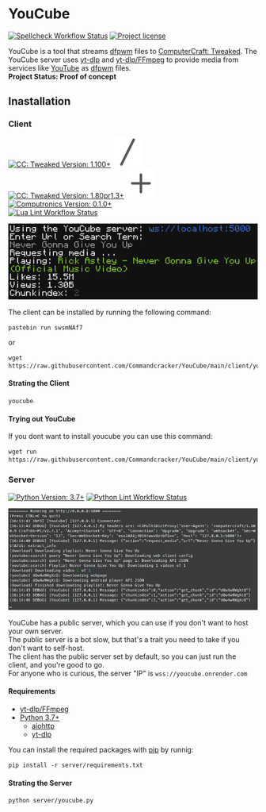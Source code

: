 # YouCube

[![Spellcheck Workflow Status](https://img.shields.io/github/workflow/status/Commandcracker/YouCube/Spellcheck?label=Spell-check&logo=github&style=for-the-badge)](https://github.com/Commandcracker/YouCube/actions/workflows/spellcheck.yml)
[![Project license](https://img.shields.io/github/license/Commandcracker/YouCube?style=for-the-badge)](https://github.com/Commandcracker/YouCube/blob/main/LICENSE.txt)

YouCube is a tool that streams [dfpwm](https://wiki.vexatos.com/dfpwm) files to [ComputerCraft: Tweaked](https://github.com/cc-tweaked/CC-Tweaked). The YouCube server uses [yt-dlp](https://github.com/yt-dlp/yt-dlp) and [yt-dlp/FFmpeg](https://github.com/yt-dlp/FFmpeg-Builds) to provide media from services like [YouTube](https://www.youtube.com/) as [dfpwm](https://wiki.vexatos.com/dfpwm) files. \
**Project Status: Proof of concept**

## Inastallation

### Client

[![CC: Tweaked Version: 1.100+](https://img.shields.io/badge/CC:%20tweaked-1.100+-green?style=for-the-badge&logo=GNOME%20Terminal)](https://tweaked.cc/)
![or](.README/slash.svg)
[![CC: Tweaked Version: 1.80pr1.3+](https://img.shields.io/badge/CC:%20tweaked-1.80pr1.3+-green?style=for-the-badge&logo=GNOME%20Terminal)](https://tweaked.cc/)
![+](.README/plus.svg)
[![Computronics Version: 0.1.0+](https://img.shields.io/badge/Computronics-0.1.0+-green?style=for-the-badge)](https://wiki.vexatos.com/wiki:computronics) \
[![Lua Lint Workflow Status](https://img.shields.io/github/workflow/status/Commandcracker/YouCube/Illuaminate%20Lint?label=Lua%20Lint&logo=github&style=for-the-badge)](https://github.com/Commandcracker/YouCube/actions/workflows/illuaminate-lint.yml)

![preview](.README/preview-client.png)

The client can be installed by running the following command:

```shell
pastebin run swsmNAf7
```

or

```shell
wget https://raw.githubusercontent.com/Commandcracker/YouCube/main/client/youcube.lua
```

#### Strating the Client

```text
youcube
```

#### Trying out YouCube

If you dont want to install youcube you can use this command:

```shell
wget run https://raw.githubusercontent.com/Commandcracker/YouCube/main/client/youcube.lua
```

### Server

[![Python Version: 3.7+](https://img.shields.io/badge/Python-3.7+-green?style=for-the-badge&logo=Python&logoColor=white)](https://www.python.org/downloads/)
[![Python Lint Workflow Status](https://img.shields.io/github/workflow/status/Commandcracker/YouCube/Pylint?label=Python%20Lint&logo=github&style=for-the-badge)](https://github.com/Commandcracker/YouCube/actions/workflows/pylint.yml)

![preview](.README/preview-server.png)

YouCube has a public server, which you can use if you don't want to host your own server. \
The public server is a bot slow, but that's a trait you need to take if you don't want to self-host. \
The client has the public server set by default, so you can just run the client, and you're good to go. \
For anyone who is curious, the server "IP" is `wss://youcube.onrender.com`

#### Requirements

- [yt-dlp/FFmpeg](https://github.com/yt-dlp/FFmpeg-Builds)
- [Python 3.7+](https://www.python.org/downloads/)
  - [aiohttp](https://pypi.org/project/aiohttp/)
  - [yt-dlp](https://pypi.org/project/yt-dlp/)

You can install the required packages with [pip](https://pip.pypa.io/en/stable/installation/) by runnig:

```shell
pip install -r server/requirements.txt
```

#### Strating the Server

```bash
python server/youcube.py
```
